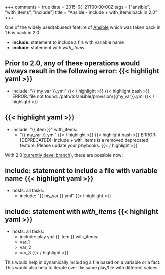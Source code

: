 +++
comments = true
date = 2015-08-21T00:00:00Z
tags = ["ansible", "with_items", "include"]
title = "Ansible - include + with_items back in 2.0"
+++

One of the widely used(abused) feature of [Ansible](https://github.com/ansible/ansible) which was taken back in 1.6 is back in 2.0.

* **include:** statement to include a file with variable name
* **include:** statement with *with_items*

Prior to 2.0, any of these operations would always result in the following error:
{{< highlight yaml >}}
---
- include: "{{ my_var }}.yml"
{{< / highlight >}}
{{< highlight bash >}}
ERROR: file not found: /path/to/ansible/provision/{{my_var}}.yml
{{< / highlight >}}

{{< highlight yaml >}}
---
- include: "{{ item }}"
  with_items:
  - "{{ my_var }}.yml"
{{< / highlight >}}
{{< highlight bash >}}
ERROR: [DEPRECATED]: include + with_items is a removed deprecated feature. Please update your playbooks.
{{< / highlight >}}


With 2.0([currently devel branch](http://docs.ansible.com/ansible/intro_installation.html#running-from-source)), these are possible now:

**include:** statement to include a file with variable name
{{< highlight yaml >}}
---
- hosts: all
  tasks:
  - include: "{{ my_var }}.yml"
{{< / highlight >}}

**include:** statement with *with_items*
{{< highlight yaml >}}
---
- hosts: all
  tasks:
  - include: play.yml {{ item }}
  with_items:
  - var_1
  - var_2
  - var_3
{{< / highlight >}}

This would help in dynamically including a file based on a variable or a fact. This would also help to iterate over the same
play/file with different values.
